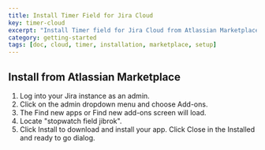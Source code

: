 ```yaml
---
title: Install Timer Field for Jira Cloud
key: timer-cloud
excerpt: "Install Timer field for Jira Cloud from Atlassian Marketplace with step-by-step admin installation and configuration guide."
category: getting-started
tags: [doc, cloud, timer, installation, marketplace, setup]
---
```



## Install from Atlassian Marketplace


1. Log into your Jira instance as an admin.
2. Click on the admin dropdown menu and choose Add-ons.
3. The Find new apps or Find new add-ons screen will load.
4. Locate "stopwatch field jibrok".
5. Click Install to download and install your app.
Click Close in the Installed and ready to go dialog.



